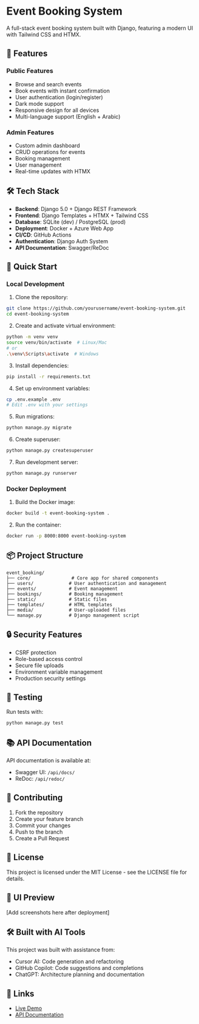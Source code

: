 # Event Booking System

A full-stack event booking system built with Django, featuring a modern UI with Tailwind CSS and HTMX.

## 🌟 Features

### Public Features
- Browse and search events
- Book events with instant confirmation
- User authentication (login/register)
- Dark mode support
- Responsive design for all devices
- Multi-language support (English + Arabic)

### Admin Features
- Custom admin dashboard
- CRUD operations for events
- Booking management
- User management
- Real-time updates with HTMX

## 🛠 Tech Stack

- **Backend**: Django 5.0 + Django REST Framework
- **Frontend**: Django Templates + HTMX + Tailwind CSS
- **Database**: SQLite (dev) / PostgreSQL (prod)
- **Deployment**: Docker + Azure Web App
- **CI/CD**: GitHub Actions
- **Authentication**: Django Auth System
- **API Documentation**: Swagger/ReDoc

## 🚀 Quick Start

### Local Development

1. Clone the repository:
```bash
git clone https://github.com/yourusername/event-booking-system.git
cd event-booking-system
```

2. Create and activate virtual environment:
```bash
python -m venv venv
source venv/bin/activate  # Linux/Mac
# or
.\venv\Scripts\activate  # Windows
```

3. Install dependencies:
```bash
pip install -r requirements.txt
```

4. Set up environment variables:
```bash
cp .env.example .env
# Edit .env with your settings
```

5. Run migrations:
```bash
python manage.py migrate
```

6. Create superuser:
```bash
python manage.py createsuperuser
```

7. Run development server:
```bash
python manage.py runserver
```

### Docker Deployment

1. Build the Docker image:
```bash
docker build -t event-booking-system .
```

2. Run the container:
```bash
docker run -p 8000:8000 event-booking-system
```

## 📦 Project Structure

```
event_booking/
├── core/               # Core app for shared components
├── users/             # User authentication and management
├── events/            # Event management
├── bookings/          # Booking management
├── static/            # Static files
├── templates/         # HTML templates
├── media/             # User-uploaded files
└── manage.py          # Django management script
```

## 🔒 Security Features

- CSRF protection
- Role-based access control
- Secure file uploads
- Environment variable management
- Production security settings

## 🧪 Testing

Run tests with:
```bash
python manage.py test
```

## 📚 API Documentation

API documentation is available at:
- Swagger UI: `/api/docs/`
- ReDoc: `/api/redoc/`

## 🤝 Contributing

1. Fork the repository
2. Create your feature branch
3. Commit your changes
4. Push to the branch
5. Create a Pull Request

## 📝 License

This project is licensed under the MIT License - see the LICENSE file for details.

## 🎨 UI Preview

[Add screenshots here after deployment]

## 🛠️ Built with AI Tools

This project was built with assistance from:
- Cursor AI: Code generation and refactoring
- GitHub Copilot: Code suggestions and completions
- ChatGPT: Architecture planning and documentation

## 🔗 Links

- [Live Demo](https://your-demo-url.com)
- [API Documentation](https://your-demo-url.com/api/docs/)